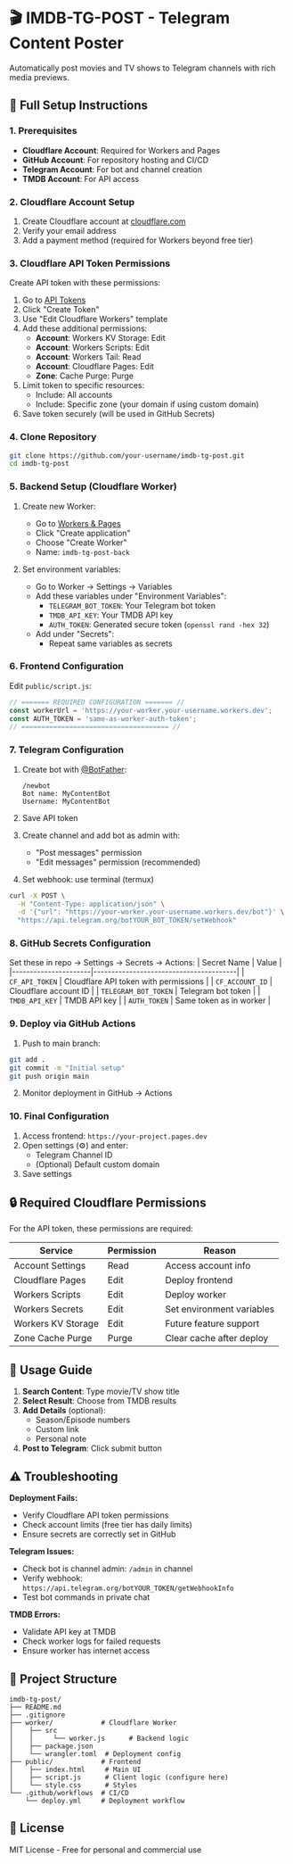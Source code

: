 # 🎬 IMDB-TG-POST - Telegram Content Poster

Automatically post movies and TV shows to Telegram channels with rich media previews.

## 🔧 Full Setup Instructions

### 1. Prerequisites
- **Cloudflare Account**: Required for Workers and Pages
- **GitHub Account**: For repository hosting and CI/CD
- **Telegram Account**: For bot and channel creation
- **TMDB Account**: For API access

### 2. Cloudflare Account Setup
1. Create Cloudflare account at [cloudflare.com](https://dash.cloudflare.com/sign-up)
2. Verify your email address
3. Add a payment method (required for Workers beyond free tier)

### 3. Cloudflare API Token Permissions
Create API token with these permissions:
1. Go to [API Tokens](https://dash.cloudflare.com/profile/api-tokens)
2. Click "Create Token"
3. Use "Edit Cloudflare Workers" template
4. Add these additional permissions:
   - **Account**: Workers KV Storage: Edit
   - **Account**: Workers Scripts: Edit
   - **Account**: Workers Tail: Read
   - **Account**: Cloudflare Pages: Edit
   - **Zone**: Cache Purge: Purge
5. Limit token to specific resources:
   - Include: All accounts
   - Include: Specific zone (your domain if using custom domain)
6. Save token securely (will be used in GitHub Secrets)

### 4. Clone Repository
```bash
git clone https://github.com/your-username/imdb-tg-post.git
cd imdb-tg-post
```

### 5. Backend Setup (Cloudflare Worker)
1. Create new Worker:
   - Go to [Workers & Pages](https://dash.cloudflare.com/?to=/:account/workers-and-pages)
   - Click "Create application"
   - Choose "Create Worker"
   - Name: `imdb-tg-post-back`

2. Set environment variables:
   - Go to Worker → Settings → Variables
   - Add these variables under "Environment Variables":
     - `TELEGRAM_BOT_TOKEN`: Your Telegram bot token
     - `TMDB_API_KEY`: Your TMDB API key
     - `AUTH_TOKEN`: Generated secure token (`openssl rand -hex 32`)
   - Add under "Secrets":
     - Repeat same variables as secrets

### 6. Frontend Configuration
Edit `public/script.js`:
```javascript
// ======= REQUIRED CONFIGURATION ======= //
const workerUrl = 'https://your-worker.your-username.workers.dev';
const AUTH_TOKEN = 'same-as-worker-auth-token';
// ===================================== //
```

### 7. Telegram Configuration
1. Create bot with [@BotFather](https://t.me/BotFather):
   ```text
   /newbot
   Bot name: MyContentBot
   Username: MyContentBot
   ```
2. Save API token
3. Create channel and add bot as admin with:
   - "Post messages" permission
   - "Edit messages" permission (recommended)

4. Set webhook: use terminal (termux)
```bash
curl -X POST \
  -H "Content-Type: application/json" \
  -d '{"url": "https://your-worker.your-username.workers.dev/bot"}' \
  "https://api.telegram.org/botYOUR_BOT_TOKEN/setWebhook"
```

### 8. GitHub Secrets Configuration
Set these in repo → Settings → Secrets → Actions:
| Secret Name          | Value                                  |
|----------------------|----------------------------------------|
| `CF_API_TOKEN`       | Cloudflare API token with permissions  |
| `CF_ACCOUNT_ID`      | Cloudflare account ID                  |
| `TELEGRAM_BOT_TOKEN` | Telegram bot token                     |
| `TMDB_API_KEY`       | TMDB API key                           |
| `AUTH_TOKEN`         | Same token as in worker                |

### 9. Deploy via GitHub Actions
1. Push to main branch:
```bash
git add .
git commit -m "Initial setup"
git push origin main
```
2. Monitor deployment in GitHub → Actions

### 10. Final Configuration
1. Access frontend: `https://your-project.pages.dev`
2. Open settings (⚙️) and enter:
   - Telegram Channel ID
   - (Optional) Default custom domain
3. Save settings

## 🔒 Required Cloudflare Permissions
For the API token, these permissions are required:

| Service           | Permission | Reason |
|-------------------|------------|--------|
| Account Settings  | Read       | Access account info |
| Cloudflare Pages  | Edit       | Deploy frontend |
| Workers Scripts   | Edit       | Deploy worker |
| Workers Secrets   | Edit       | Set environment variables |
| Workers KV Storage| Edit       | Future feature support |
| Zone Cache Purge  | Purge      | Clear cache after deploy |

## 🚀 Usage Guide
1. **Search Content**: Type movie/TV show title
2. **Select Result**: Choose from TMDB results
3. **Add Details** (optional):
   - Season/Episode numbers
   - Custom link
   - Personal note
4. **Post to Telegram**: Click submit button

## ⚠️ Troubleshooting
**Deployment Fails:**
- Verify Cloudflare API token permissions
- Check account limits (free tier has daily limits)
- Ensure secrets are correctly set in GitHub

**Telegram Issues:**
- Check bot is channel admin: `/admin` in channel
- Verify webhook: `https://api.telegram.org/botYOUR_TOKEN/getWebhookInfo`
- Test bot commands in private chat

**TMDB Errors:**
- Validate API key at TMDB
- Check worker logs for failed requests
- Ensure worker has internet access

## 📂 Project Structure
```
imdb-tg-post/
├── README.md
├── .gitignore
├── worker/            # Cloudflare Worker
│    ├── src
│    │     └── worker.js      # Backend logic
│    ├── package.json
│    └── wrangler.toml  # Deployment config
├── public/            # Frontend
│    ├── index.html     # Main UI
│    ├── script.js      # Client logic (configure here)
│    └── style.css      # Styles
└── .github/workflows  # CI/CD
    └── deploy.yml     # Deployment workflow
```

## 📜 License
MIT License - Free for personal and commercial use
